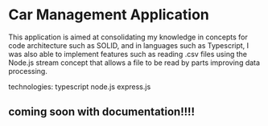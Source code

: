 # Car Management Application

This application is aimed at consolidating my knowledge in concepts for code architecture such as SOLID, and in languages such as Typescript, I was also able to implement features such as reading .csv files using the Node.js stream concept that allows a file to be read by parts improving data processing.

technologies:
typescript
node.js
express.js

coming soon with documentation!!!!
----------------------------------

